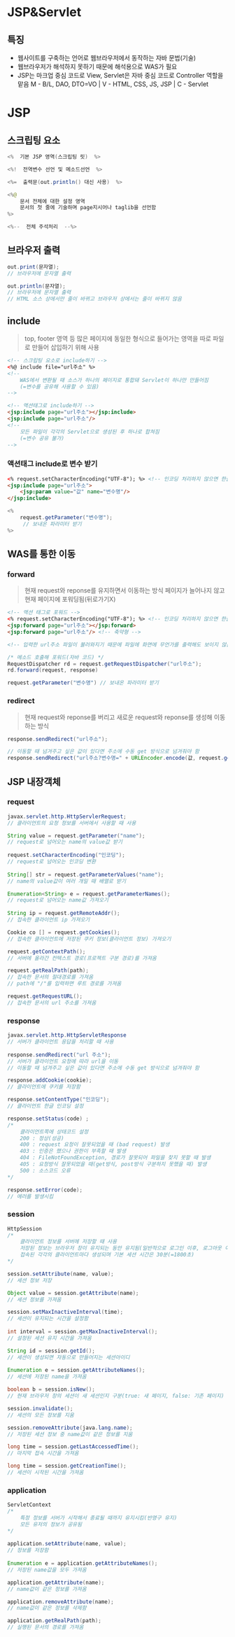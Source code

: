 # JSP&Servlet

## 특징

- 웹사이트를 구축하는 언어로 웹브라우저에서 동작하는 자바 문법(기술)
- 웹브라우저가 해석하지 못하기 때문에 해석용으로 WAS가 필요
- JSP는 마크업 중심 코드로 View, Servlet은 자바 중심 코드로 Controller 역할을 맡음
M - B/L, DAO, DTO=VO  |  V - HTML, CSS, JS, JSP  |  C - Servlet

# JSP

## 스크립팅 요소

```java
<%  기본 JSP 영역(스크립팅 릿)  %>

<%!  전역변수 선언 및 메소드선언  %>

<%=  출력문(out.println() 대신 사용)  %>

<%@
	문서 전체에 대한 설정 영역
	문서의 첫 줄에 기술하며 page지시어나 taglib을 선언함
%>

<%--  전체 주석처리  --%>
```

## 브라우저 출력

```java
out.print(문자열);
// 브라우저에 문자열 출력

out.println(문자열);
// 브라우저에 문자열 출력
// HTML 소스 상에서만 줄이 바뀌고 브라우저 상에서는 줄이 바뀌지 않음
```

## include

> top, footer 영역 등 많은 페이지에 동일한 형식으로 들어가는 영역을 따로 파일로 만들어 삽입하기 위해 사용
> 

```html
<!-- 스크립팅 요소로 include하기 -->
<%@ include file="url주소" %>
<!--
	WAS에서 변환될 때 소스가 하나의 페이지로 통합돼 Servlet이 하나만 만들어짐
	(=변수를 공유해 사용할 수 있음)
-->

<!-- 액션태그로 include하기 -->
<jsp:include page="url주소"></jsp:include>
<jsp:include page="url주소"/>
<!--
	모든 파일이 각각의 Servlet으로 생성된 후 하나로 합쳐짐
	(=변수 공유 불가)
-->
```

### 액션태그 include로 변수 받기

```html
<% request.setCharacterEncoding("UTF-8"); %> <!-- 인코딩 처리하지 않으면 한글이 깨짐 -->
<jsp:include page="url주소">
	<jsp:param value="값" name="변수명"/>
</jsp:include>
```

```java
<%
	request.getParameter("변수명");
	 // 보내온 파라미터 받기
%>
```

## WAS를 통한 이동

### forward

> 현재 request와 reponse를 유지하면서 이동하는 방식
페이지가 늘어나지 않고 현재 페이지에 포워딩됨(뒤로가기X)
> 

```html
<!-- 액션 태그로 포워드 -->
<% request.setCharacterEncoding("UTF-8"); %> <!-- 인코딩 처리하지 않으면 한글이 깨짐 -->
<jsp:forward page="url주소"></jsp:forward>
<jsp:forward page="url주소"/> <!-- 축약형 -->

<!-- 입력한 url주소 파일이 불러와지기 때문에 파일에 화면에 무언가를 출력해도 보이지 않음 -->
```

```java
/* 메소드 호출해 포워드(자바 코드) */
RequestDispatcher rd = request.getRequestDispatcher("url주소");
rd.forward(request, response)
```

```java
request.getParameter("변수명") // 보내온 파라미터 받기
```

### redirect

> 현재 request와 reponse를 버리고 새로운 request와 reponse를 생성해 이동하는 방식
> 

```java
response.sendRedirect("url주소");

// 이동할 때 넘겨주고 싶은 값이 있다면 주소에 수동 get 방식으로 넘겨줘야 함
response.sendRedirect("url주소?변수명=" + URLEncoder.encode(값, request.getCharacterEncoding()));
```

## JSP 내장객체

### request

```java
javax.servlet.http.HttpServlerRequest;
// 클라이언트의 요청 정보를 서버에서 사용할 때 사용

String value = request.getParameter("name"); 
// request로 넘어오는 name의 value값 받기
  
request.setCharacterEncoding("인코딩");
// request로 넘어오는 인코딩 변환
    
String[] str = request.getParameterValues("name"); 
// name의 value값이 여러 개일 때 배열로 받기

Enumeration<String> e = request.getParameterNames();
// request로 넘어오는 name값 가져오기
      
String ip = request.getRemoteAddr(); 
// 접속한 클라이언트 ip 가져오기

Cookie co [] = request.getCookies();
// 접속한 클라이언트에 저장된 쿠키 정보(클라이언트 정보) 가져오기
```

```java
request.getContextPath();
// 서버에 올라간 컨텍스트 경로(프로젝트 구분 경로)를 가져옴

request.getRealPath(path);
// 접속한 문서의 절대경로를 가져옴
// path에 "/"를 입력하면 루트 경로를 가져옴

request.getRequestURL();
// 접속한 문서의 url 주소를 가져옴
```

### response

```java
javax.servlet.http.HttpServletResponse
// 서버가 클라이언트 응답을 처리할 때 사용
    
response.sendRedirect("url 주소");
// 서버가 클라이언트 요청에 따라 url을 이동
// 이동할 때 넘겨주고 싶은 값이 있다면 주소에 수동 get 방식으로 넘겨줘야 함

response.addCookie(cookie);
// 클라이언트에 쿠키를 저장함

response.setContentType("인코딩");
// 클라이언트 한글 인코딩 설정

response.setStatus(code) ;
/*
	클라이언트쪽에 상태코드 설정
	200 : 정상(성공)
	400 : request 요청이 잘못되었을 때 (bad request) 발생
	403 : 인증은 했으나 권한이 부족할 때 발생
	404 : FileNotFoundException, 경로가 잘못되어 파일을 찾지 못할 때 발생
	405 : 요청방식 잘못되었을 때(get방식, post방식 구분하지 못했을 때) 발생
	500 : 소스코드 오류
*/

response.setError(code);
// 에러를 발생시킴
```

### session

```java
HttpSession
/*
	클라이언트 정보를 서버에 저장할 때 사용
	저장된 정보는 브라우저 창이 유지되는 동안 유지됨(일반적으로 로그인 이후, 로그아웃 이전까지 유지)
	접속된 각각의 클라이언트마다 생성되며 기본 세션 시간은 30분(=1800초)
*/

session.setAttribute(name, value);
// 세션 정보 저장

Object value = session.getAttribute(name);
// 세션 정보를 가져옴

session.setMaxInactiveInterval(time);
// 세션이 유지되는 시간을 설정함
  
int interval = session.getMaxInactiveInterval(); 
// 설정된 세션 유지 시간을 가져옴

String id = session.getId();
// 세션이 생성되면 자동으로 만들어지는 세션아이디
 
Enumeration e = session.getAttributeNames();
// 세션에 저장된 name을 가져옴

boolean b = session.isNew();
// 현재 브라우저 창의 세션이 새 세션인지 구분(true: 새 페이지, false: 기존 페이지)

session.invalidate();
// 세션의 모든 정보를 지움

session.removeAttribute(java.lang.name);
// 저장된 세션 정보 중 name값이 같은 정보를 지움

long time = session.getLastAccessedTime();
// 마지막 접속 시간을 가져옴

long time = session.getCreationTime();
// 세션이 시작된 시간을 가져옴
```

### application

```java
ServletContext
/*
	특정 정보를 서버가 시작해서 종료될 때까지 유지시킴(반영구 유지)
	모든 유저의 정보가 공유됨
*/
     
application.setAttribute(name, value);
// 정보를 저장함
   
Enumeration e = application.getAttributeNames();
// 저장된 name값을 모두 가져옴

application.getAttribute(name);
// name값이 같은 정보를 가져옴

application.removeAttribute(name);
// name값이 같은 정보를 삭제함

application.getRealPath(path);
// 실행된 문서의 경로를 가져옴
```